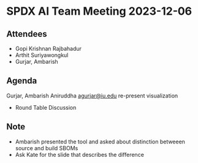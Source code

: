 # SPDX AI Team Meeting 2023-12-06

## Attendees
* Gopi Krishnan Rajbahadur
* Arthit Suriyawongkul
* Gurjar, Ambarish

## Agenda
 Gurjar, Ambarish Aniruddha <agurjar@iu.edu> re-present visualization 
* Round Table Discussion

## Note
* Ambarish presented the tool and asked about distinction betweeen source and build SBOMs
* Ask Kate for the slide that describes the difference
